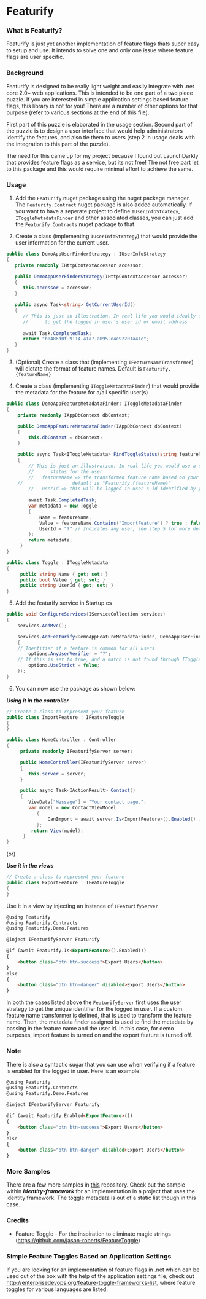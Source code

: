 # Featurify

### What is Featurify?

Featurify is just yet another implementation of feature flags thats super easy to setup and use. It intends to solve one and only one issue where feature flags are user specific.

### Background

Featurify is designed to be really light weight and easily integrate with .net core 2.0+ web applications. This is intended to be 
one part of a two piece puzzle. If you are interested in simple application settings based feature flags, this library is not for 
you! There are a number of other options for that purpose (refer to various sections at the end of this file). 

First part of this puzzle is elaborated in the usage section. Second part of the puzzle is to design a user interface that would 
help administrators identify the features, and also tie them to users (step 2 in usage deals with the integration to this part of the puzzle). 

The need for this came up for my project because I found out LaunchDarkly that provides feature flags as a service, but its not 
free! The not free part let to this package and this would require minimal effort to achieve the same. 

### Usage

1. Add the `Featurify` nuget package using the nuget package manager. The `Featurify.Contract` nuget package is also added automatically. If you want to have a seperate project to define `IUserInfoStrategy`, `IToggleMetadataFinder` and other associated classes, you can just add the `Featurify.Contracts` nuget package to that.

2. Create a class (implementing `IUserInfoStrategy`) that would provide the user information for the current user. 

```csharp
public class DemoAppUserFinderStrategy : IUserInfoStrategy
{
   private readonly IHttpContextAccessor accessor;

   public DemoAppUserFinderStrategy(IHttpContextAccessor accessor)
   {
      this.accessor = accessor;
   }

   public async Task<string> GetCurrentUserId()
   {
      // This is just an illustration. In real life you would ideally use the instance of IHttpContextAccessor
      //      to get the logged in user's user id or email address
   
      await Task.CompletedTask;
      return "b0486d0f-9114-41a7-a095-e4e92201a41e";
   }
}
```
3. (Optional) Create a class that (implementing `IFeatureNameTransformer`) will dictate the format of feature names. Default is `Featurify.{featureName}`

4. Create a class  (implementing `IToggleMetadataFinder`) that would provide the metadata for the feature for a/all specific user(s)

```csharp
public class DemoAppFeatureMetadataFinder: IToggleMetadataFinder
{
    private readonly IAppDbContext dbContext;

    public DemoAppFeatureMetadataFinder(IAppDbContext dbContext)
    {
        this.dbContext = dbContext;
    }

    public async Task<IToggleMetadata> FindToggleStatus(string featureName, string userId)
    {
        // This is just an illustration. In real life you would use a data context to identify the feature toggle
        //      status for the user
        //   featureName => the transformed feature name based on your initial setup
	//                  default is "Featurify.{featureName}"
        //   userId => this will be logged in user's id identified by your IUserInfoStrategy instance
    
        await Task.CompletedTask;
        var metadata = new Toggle
        {
            Name = featureName,
            Value = featureName.Contains("ImportFeature") ? true : false,
            UserId = "?" // Indicates any user, see step 5 for more details
        };
        return metadata;
     }
}

public class Toggle : IToggleMetadata
{
     public string Name { get; set; }
     public bool Value { get; set; }
     public string UserId { get; set; }
}
```

5. Add the featurify service in Startup.cs

```csharp
public void ConfigureServices(IServiceCollection services)
{
    services.AddMvc();

    services.AddFeaturify<DemoAppFeatureMetadataFinder, DemoAppUserFinderStrategy>(options =>
    {
	// Identifier if a feature is common for all users
        options.AnyUserVerifier = "?"; 
	// If this is set to true, and a match is not found through IToggleMetadataFinder.FindToggleStatus, an exception will be thrown
        options.UseStrict = false; 
    });
}
```

6. You can now use the package as shown below:

***Using it in the controller***

```csharp
// Create a class to represent your feature
public class ImportFeature : IFeatureToggle
{
}

public class HomeController : Controller
{
     private readonly IFeaturifyServer server;

     public HomeController(IFeaturifyServer server)
     {
        this.server = server;
     }

     public async Task<IActionResult> Contact()
     {
        ViewData["Message"] = "Your contact page.";
        var model = new ContactViewModel
           {
               CanImport = await server.Is<ImportFeature>().Enabled() // Verify if the feature is enabled
           };
         return View(model);
      }
}
```

   (or)

***Use it in the views***

```csharp
// Create a class to represent your feature
public class ExportFeature : IFeatureToggle
{
}
```

Use it in a view by injecting an instance of `IFeaturifyServer`

```html
@using Featurify
@using Featurify.Contracts
@using Featurify.Demo.Features

@inject IFeaturifyServer Featurify

@if (await Featurify.Is<ExportFeature>().Enabled())
{
    <button class="btn btn-success">Export Users</button>
}
else
{
    <button class="btn btn-danger" disabled>Export Users</button>
}
```

In both the cases listed above the `FeaturifyServer` first uses the user strategy to get the unique identifier for the logged in user.
If a custom feature name transformer is defined, that is used to transform the feature name. Then, the metadata finder assigned is 
used to find the metadata by passing in the feature name and the user id. In this case, for demo purposes, import feature is turned on
and the export feature is turned off.

### Note

There is also a syntactic sugar that you can use when verifying if a feature is enabled for the logged in user. Here is an example:

```html
@using Featurify
@using Featurify.Contracts
@using Featurify.Demo.Features

@inject IFeaturifyServer Featurify

@if (await Featurify.Enabled<ExportFeature>())
{
    <button class="btn btn-success">Export Users</button>
}
else
{
    <button class="btn btn-danger" disabled>Export Users</button>
}
```

### More Samples

There are a few more samples in [this](https://github.com/karthik25/featurify-samples) repository. Check out the sample within ***identity-framework*** for an implementation in a project that uses the identity framework. The toggle metadata is out of a static list though in this case.

### Credits

* Feature Toggle - For the inspiration to eliminate magic strings (https://github.com/jason-roberts/FeatureToggle)

### Simple Feature Toggles Based on Application Settings

If you are looking for an implementation of feature flags in .net which can be used out of the box with the help of the application settings file, 
check out http://enterprisedevops.org/feature-toggle-frameworks-list, where feature toggles for various languages are listed.
